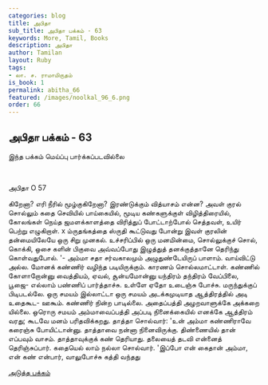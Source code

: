 ```yaml
---
categories: blog
title: அபிதா
sub_title: அபிதா பக்கம் - 63
keywords: More, Tamil, Books
description: அபிதா
author: Tamilan
layout: Ruby
tags:
- லா. ச. ராமாமிருதம்
is_book: 1
permalink: abitha_66
featured: /images/noolkal_96_6.png
order: 66
---
```

## அபிதா பக்கம் - 63

இந்த பக்கம் மெய்ப்பு பார்க்கப்படவில்லை

﻿

அபிதா O 57

கிறேனா? எரி நீரில் மூழ்குகிறேனா? இரண்டுக்கும் வித்யாசம் என்ன? அவள் குரல் சொல்லும் கதை செவியில் பாய்கையில், மூடிய கண்களுக்குள் விழித்திரையில், கோலங்கள் நெய்த ஜமளக்காளத்தை விரித்துப் போட்டாற்போல் செத்தவள், உயிர் பெற்று எழுகிறாள். х ம்ருதங்கத்தை ஸ்ருதி கூட்டுவது போன்று இவள் குரலின் தன்மையிலேயே ஒரு சிறு முனகல். உச்சரிப்பில் ஒரு மனமின்மை, சொல்லுக்குச் சொல், கொக்கி, ஒசை களின் பிகுவை அவ்வப்போது இழுத்துத் தனக்குத்தானே தெரிந்து கொள்வதுபோல். '- அம்மா சதா சர்வகாலமும் அழுதுண்டேயிருப் பாளாம். வாய்விட்டு அல்ல. மோனக் கண்ணிர் வழிந்த படியிருக்கும். காரணம் சொல்லமாட்டாள். கண்ணில் கோளாறோன்னு வைத்தியம், ஏவல், சூன்யமோன்னு யந்திரம் தந்திரம் வேப்பிலை, பூஜை- எல்லாம் பண்ணிப் பார்த்தாச்சு. உள்ளே ஏதோ உடைஞ்சு போச்சு. மருந்துக்குப் பிடிபடல்லே. ஒரு சமயம் இல்லாட்டா ஒரு சமயம் அடக்கமுடியாத ஆத்திரத்தில் அடி உதைகூட- ஊகூம். கண்ணிர் நின்ற பாடில்லை. அதைப்பத்தி அழறவாளுக்கே அக்கறை யில்லை. ஒரொரு சமயம் அம்மாவைப்பத்தி அப்படி நினைக்கையில் எனக்கே ஆத்திரம் வரது; கூடவே மனம் பரிதவிக்கறது. தாத்தா சொல்வார்: 'உன் அம்மா கண்ணிராவே கரைஞ்சு போயிட்டான்னு. தாத்தாவை நன்னா நினைவிருக்கு. திண்ணையில் தான் எப்பவும் வாசம். தாத்தாவுக்குக் கண் தெரியாது. தலையைத் தடவி என்னைத் தெரிஞ்சுப்பார். கதையெல் லாம் நல்லா சொல்வார். 'இப்போ என் கைதான் அம்மா, என் கண் என்பார், வாலுபோச்சு கத்தி வந்தது

[அடுத்த பக்கம்](abitha_67)